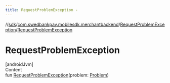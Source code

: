 ```yaml
---
title: RequestProblemException -
---
```

//[sdk](../../../index)/[com.swedbankpay.mobilesdk.merchantbackend](../index)/[RequestProblemException](index)/[RequestProblemException](-request-problem-exception)



# RequestProblemException  
[androidJvm]  
Content  
fun [RequestProblemException](-request-problem-exception)(problem: [Problem](../../com.swedbankpay.mobilesdk/-problem/index))  



